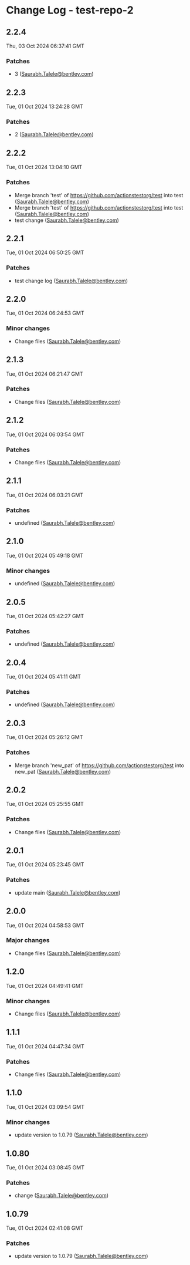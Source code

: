 # Change Log - test-repo-2

<!-- This log was last generated on Thu, 03 Oct 2024 06:37:41 GMT and should not be manually modified. -->

<!-- Start content -->

## 2.2.4

Thu, 03 Oct 2024 06:37:41 GMT

### Patches

- 3 (Saurabh.Talele@bentley.com)

## 2.2.3

Tue, 01 Oct 2024 13:24:28 GMT

### Patches

- 2 (Saurabh.Talele@bentley.com)

## 2.2.2

Tue, 01 Oct 2024 13:04:10 GMT

### Patches

- Merge branch 'test' of https://github.com/actionstestorg/test into test (Saurabh.Talele@bentley.com)
- Merge branch 'test' of https://github.com/actionstestorg/test into test (Saurabh.Talele@bentley.com)
- test change (Saurabh.Talele@bentley.com)

## 2.2.1

Tue, 01 Oct 2024 06:50:25 GMT

### Patches

- test change log (Saurabh.Talele@bentley.com)

## 2.2.0

Tue, 01 Oct 2024 06:24:53 GMT

### Minor changes

- Change files (Saurabh.Talele@bentley.com)

## 2.1.3

Tue, 01 Oct 2024 06:21:47 GMT

### Patches

- Change files (Saurabh.Talele@bentley.com)

## 2.1.2

Tue, 01 Oct 2024 06:03:54 GMT

### Patches

- Change files (Saurabh.Talele@bentley.com)

## 2.1.1

Tue, 01 Oct 2024 06:03:21 GMT

### Patches

- undefined (Saurabh.Talele@bentley.com)

## 2.1.0

Tue, 01 Oct 2024 05:49:18 GMT

### Minor changes

- undefined (Saurabh.Talele@bentley.com)

## 2.0.5

Tue, 01 Oct 2024 05:42:27 GMT

### Patches

- undefined (Saurabh.Talele@bentley.com)

## 2.0.4

Tue, 01 Oct 2024 05:41:11 GMT

### Patches

- undefined (Saurabh.Talele@bentley.com)

## 2.0.3

Tue, 01 Oct 2024 05:26:12 GMT

### Patches

- Merge branch 'new_pat' of https://github.com/actionstestorg/test into new_pat (Saurabh.Talele@bentley.com)

## 2.0.2

Tue, 01 Oct 2024 05:25:55 GMT

### Patches

- Change files (Saurabh.Talele@bentley.com)

## 2.0.1

Tue, 01 Oct 2024 05:23:45 GMT

### Patches

- update main (Saurabh.Talele@bentley.com)

## 2.0.0

Tue, 01 Oct 2024 04:58:53 GMT

### Major changes

- Change files (Saurabh.Talele@bentley.com)

## 1.2.0

Tue, 01 Oct 2024 04:49:41 GMT

### Minor changes

- Change files (Saurabh.Talele@bentley.com)

## 1.1.1

Tue, 01 Oct 2024 04:47:34 GMT

### Patches

- Change files (Saurabh.Talele@bentley.com)

## 1.1.0

Tue, 01 Oct 2024 03:09:54 GMT

### Minor changes

- update version to 1.0.79 (Saurabh.Talele@bentley.com)

## 1.0.80

Tue, 01 Oct 2024 03:08:45 GMT

### Patches

- change (Saurabh.Talele@bentley.com)

## 1.0.79

Tue, 01 Oct 2024 02:41:08 GMT

### Patches

- update version to 1.0.79 (Saurabh.Talele@bentley.com)
